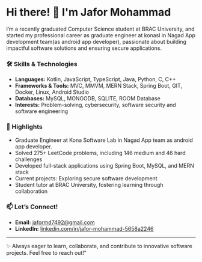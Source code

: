 # Hi there! 👋 I'm Jafor Mohammad  

I’m a recently graduated Computer Science student at BRAC University, and started my professional career as graduate engineer at konasl in Nagad App development team(as android app developer), passionate about building impactful software solutions and ensuring secure applications.  

### 🛠️ Skills & Technologies  
- **Languages:** Kotlin, JavaScript, TypeScript, Java, Python, C, C++
- **Frameworks & Tools:** MVC, MMVM, MERN Stack, Spring Boot, GIT, Docker, Linux, Android Studio  
- **Databases:** MySQL, MONGODB, SQLITE, ROOM Database 
- **Interests:** Problem-solving, cybersecurity, software security and software engineering 

### 🌟 Highlights
- Graduate Engineer at Kona Software Lab in Nagad App team as android app developer.
- Solved 275+ LeetCode problems, including 146 medium and 46 hard challenges  
- Developed full-stack applications using Spring Boot, MySQL, and MERN stack  
- Current projects: Exploring secure software development 
- Student tutor at BRAC University, fostering learning through collaboration  

### 📫 Let’s Connect!  
- **Email:** [jaformd7492@gmail.com](mailto:jaformd7492@gmail.com)  
- **LinkedIn:** [linkedin.com/in/jafor-mohammad-5658a2246](https://www.linkedin.com/in/jafor-mohammad-5658a2246/)  

---

✨ Always eager to learn, collaborate, and contribute to innovative software projects. Feel free to reach out!"

